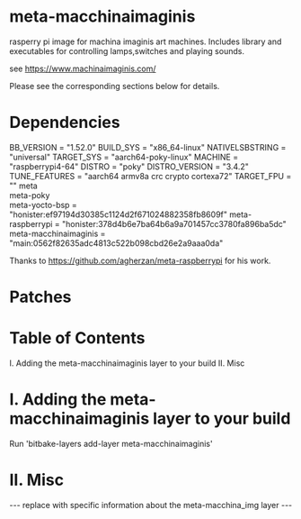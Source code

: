 # meta-macchinaimaginis
rasperry pi image for machina imaginis art machines.
Includes library and executables for controlling lamps,switches and playing sounds.



see https://www.machinaimaginis.com/

Please see the corresponding sections below for details.

Dependencies
============

BB_VERSION           = "1.52.0"
BUILD_SYS            = "x86_64-linux"
NATIVELSBSTRING      = "universal"
TARGET_SYS           = "aarch64-poky-linux"
MACHINE              = "raspberrypi4-64"
DISTRO               = "poky"
DISTRO_VERSION       = "3.4.2"
TUNE_FEATURES        = "aarch64 armv8a crc crypto cortexa72"
TARGET_FPU           = ""
meta                 
meta-poky            
meta-yocto-bsp       = "honister:ef97194d30385c1124d2f671024882358fb8609f"
meta-raspberrypi     = "honister:378d4b6e7ba64b6a9a701457cc3780fa896ba5dc"
meta-macchinaimaginis = "main:0562f82635adc4813c522b098cbd26e2a9aaa0da"

Thanks to <https://github.com/agherzan/meta-raspberrypi> for his work.
  
Patches
=======

Table of Contents
=================

  I. Adding the meta-macchinaimaginis layer to your build
 II. Misc


I. Adding the meta-macchinaimaginis layer to your build
=================================================

Run 'bitbake-layers add-layer meta-macchinaimaginis'

II. Misc
========

--- replace with specific information about the meta-macchina_img layer ---
